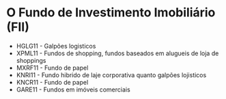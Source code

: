 # O Fundo de Investimento Imobiliário (FII)

- HGLG11 - Galpões logisticos
- XPML11 - Fundos de shopping, fundos baseados em alugueis de loja de shoppings
- MXRF11 - Fundo de papel
- KNRI11 - Fundo hibrido de laje corporativa quanto galpões lojisticos
- KNCR11 - Fundo de papel
- GARE11 - Fundos em imóveis comerciais
